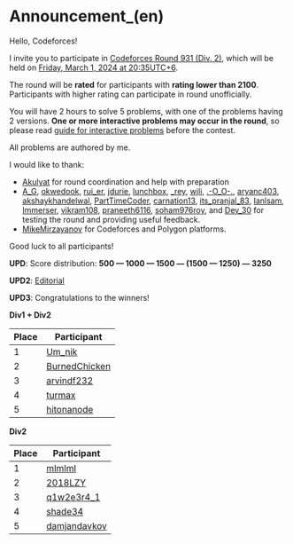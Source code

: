 # Announcement_(en)

Hello, Codeforces!

I invite you to participate in [Codeforces Round 931 (Div. 2)](https://codeforces.com/contest/1934), which will be held on [Friday, March 1, 2024 at 20:35UTC+6](https://codeforces.com/https://www.timeanddate.com/worldclock/fixedtime.html?day=1&month=3&year=2024&hour=17&min=35&sec=0&p1=166).

The round will be **rated** for participants with **rating lower than 2100**. Participants with higher rating can participate in round unofficially. 

You will have 2 hours to solve 5 problems, with one of the problems having 2 versions. **One or more interactive problems may occur in the round**, so please read [guide for interactive problems](https://codeforces.com/blog/entry/45307) before the contest.

All problems are authored by me.

I would like to thank:

 * [Akulyat](https://codeforces.com/profile/Akulyat "Мастер Akulyat") for round coordination and help with preparation
* [A_G](https://codeforces.com/profile/A_G "Легендарный гроссмейстер A_G"), [okwedook](https://codeforces.com/profile/okwedook "Гроссмейстер okwedook"), [rui_er](https://codeforces.com/profile/rui_er "Гроссмейстер rui_er"), [jdurie](https://codeforces.com/profile/jdurie "Гроссмейстер jdurie"), [lunchbox](https://codeforces.com/profile/lunchbox "Мастер lunchbox"), [_rey](https://codeforces.com/profile/_rey "Мастер _rey"), [wjli](https://codeforces.com/profile/wjli "Мастер wjli"), [.-O_O-.](https://codeforces.com/profile/.-O_O-. "Мастер .-O_O-."), [aryanc403](https://codeforces.com/profile/aryanc403 "Международный мастер aryanc403"), [akshaykhandelwal](https://codeforces.com/profile/akshaykhandelwal "Кандидат в мастера akshaykhandelwal"), [PartTimeCoder](https://codeforces.com/profile/PartTimeCoder "Эксперт PartTimeCoder"), [carnation13](https://codeforces.com/profile/carnation13 "Эксперт carnation13"), [its_pranjal_83](https://codeforces.com/profile/its_pranjal_83 "Эксперт its_pranjal_83"), [Ianlsam](https://codeforces.com/profile/Ianlsam "Эксперт Ianlsam"), [Immerser](https://codeforces.com/profile/Immerser "Эксперт Immerser"), [vikram108](https://codeforces.com/profile/vikram108 "Эксперт vikram108"), [praneeth6116](https://codeforces.com/profile/praneeth6116 "Эксперт praneeth6116"), [soham976roy](https://codeforces.com/profile/soham976roy "Специалист soham976roy"), and [Dev_30](https://codeforces.com/profile/Dev_30 "Ученик Dev_30") for testing the round and providing useful feedback.
* [MikeMirzayanov](https://codeforces.com/profile/MikeMirzayanov "Штаб, MikeMirzayanov") for Codeforces and Polygon platforms.

Good luck to all participants!

**UPD**: Score distribution: **500 — 1000 — 1500 — (1500 — 1250) — 3250**

**UPD2**: [Editorial](Tutorial_(en).md)

**UPD3**: Congratulations to the winners!

**Div1 + Div2**

 

| Place | Participant |
| --- | --- |
| 1 | [Um_nik](https://codeforces.com/profile/Um_nik "Легендарный гроссмейстер Um_nik") |
| 2 | [BurnedChicken](https://codeforces.com/profile/BurnedChicken "Легендарный гроссмейстер BurnedChicken") |
| 3 | [arvindf232](https://codeforces.com/profile/arvindf232 "Международный гроссмейстер arvindf232") |
| 4 | [turmax](https://codeforces.com/profile/turmax "Легендарный гроссмейстер turmax") |
| 5 | [hitonanode](https://codeforces.com/profile/hitonanode "Международный гроссмейстер hitonanode") |

**Div2**

 

| Place | Participant |
| --- | --- |
| 1 | [mlmlml](https://codeforces.com/profile/mlmlml "Ученик mlmlml") |
| 2 | [2018LZY](https://codeforces.com/profile/2018LZY "Кандидат в мастера 2018LZY") |
| 3 | [q1w2e3r4_1](https://codeforces.com/profile/q1w2e3r4_1 "Кандидат в мастера q1w2e3r4_1") |
| 4 | [shade34](https://codeforces.com/profile/shade34 "Кандидат в мастера shade34") |
| 5 | [damjandavkov](https://codeforces.com/profile/damjandavkov "Кандидат в мастера damjandavkov") |

